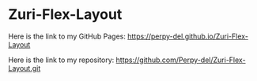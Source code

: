 # Zuri-Flex-Layout

Here is the link to my GitHub Pages: https://perpy-del.github.io/Zuri-Flex-Layout

Here is the link to my repository: https://github.com/Perpy-del/Zuri-Flex-Layout.git

